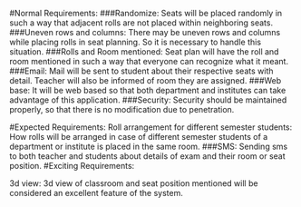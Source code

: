 
#Normal Requirements:
###Randomize:
Seats will be placed randomly in such a way that adjacent rolls are not placed within neighboring seats. 
###Uneven rows and columns:
There may be uneven rows and columns while placing rolls in seat planning. So it is necessary to handle this situation.
###Rolls and Room mentioned:
Seat plan will have the roll and room mentioned in such a way that everyone can recognize what it meant.
###Email:
Mail will be sent to student about their respective seats with detail. Teacher will also be informed of room they are assigned.
###Web base:
It will be web based so that both department and institutes can take advantage of this application.
###Security:
Security should be maintained properly, so that there is no modification due to penetration. 

#Expected Requirements:
Roll arrangement for different semester students:
How rolls will  be arranged in case of different semester students of a department or institute is placed in the same room.
###SMS: 
Sending sms to both teacher and students about details of exam and their room or seat position.
#Exciting Requirements:

3d view:
3d view of classroom and seat position mentioned will be considered an excellent feature of the system.

